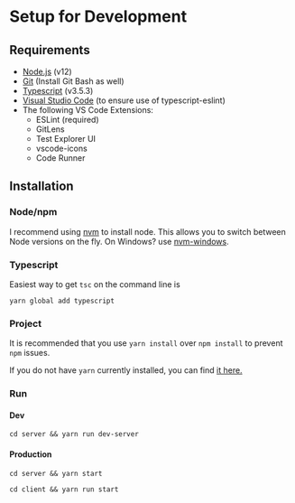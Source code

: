 # Setup for Development

## Requirements

- [Node.js](https://nodejs.org/en/) (v12)
- [Git](https://git-scm.com/downloads) (Install Git Bash as well)
- [Typescript](https://www.typescriptlang.org/) (v3.5.3)
- [Visual Studio Code](https://code.visualstudio.com/) (to ensure use of typescript-eslint)
- The following VS Code Extensions:
  - ESLint (required)
  - GitLens
  - Test Explorer UI
  - vscode-icons
  - Code Runner

## Installation

### Node/npm

I recommend using [nvm](https://github.com/nvm-sh/nvm) to install node. This allows you to switch between Node versions on the fly. On Windows? use [nvm-windows](https://github.com/coreybutler/nvm-windows).


### Typescript

Easiest way to get `tsc` on the command line is
```
yarn global add typescript
```

### Project

It is recommended that you use `yarn install` over `npm install` to prevent `npm` issues.

If you do not have `yarn` currently installed, you can find [it here.](https://yarnpkg.com/lang/en/docs/install/#mac-stable)

### Run

#### Dev

`cd server && yarn run dev-server`

#### Production

`cd server && yarn start`

`cd client && yarn run start`
